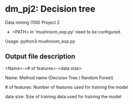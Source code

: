 # dm_pj2: Decision tree #
Data mining (106) Project 2

* \<PATH> in 'mushroom_exp.py' need to be configured.

Usage: python3 mushroom_exp.py

## Output file description ##

\<Name>-<# of features>-\<data size>

Name: Method name (Decision Tree / Random Forest)

\# of features: Number of features used for training the model

data size: Size of training data used for training the model

